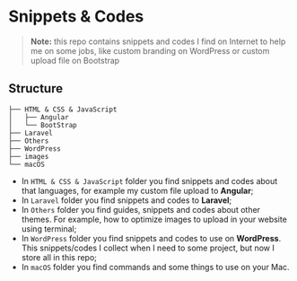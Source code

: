 # Snippets & Codes

> **Note:** this repo contains snippets and codes I find on Internet to help me on some jobs, like custom branding on WordPress or custom upload file on Bootstrap

## Structure

```
├── HTML & CSS & JavaScript
│   ├── Angular
│   └── BootStrap
├── Laravel
├── Others
├── WordPress
├── images
└── macOS
```

- In `HTML & CSS & JavaScript` folder you find snippets and codes about that languages, for example my custom file upload to **Angular**;
- In `Laravel` folder you find snippets and codes to **Laravel**;
- In `Others` folder you find guides, snippets and codes about other themes. For example, how to optimize images to upload in your website using terminal;
- In `WordPress` folder you find snippets and codes to use on **WordPress**. This snippets/codes I collect when I need to some project, but now I store all in this repo;
- In `macOS` folder you find commands and some things to use on your Mac.
